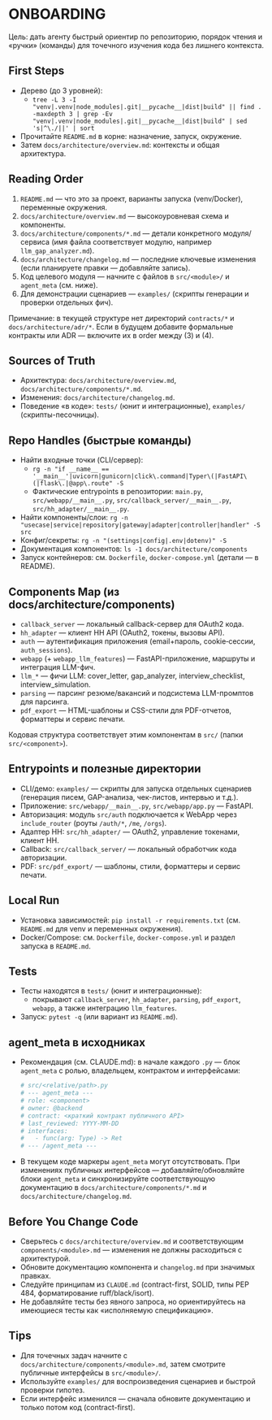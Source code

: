 # ONBOARDING

Цель: дать агенту быстрый ориентир по репозиторию, порядок чтения и «ручки» (команды) для точечного изучения кода без лишнего контекста.

## First Steps

- Дерево (до 3 уровней):
  - `tree -L 3 -I "venv|.venv|node_modules|.git|__pycache__|dist|build" || find . -maxdepth 3 | grep -Ev "venv|.venv|node_modules|.git|__pycache__|dist|build" | sed 's|^\./||' | sort`
- Прочитайте `README.md` в корне: назначение, запуск, окружение.
- Затем `docs/architecture/overview.md`: контексты и общая архитектура.

## Reading Order

1) `README.md` — что это за проект, варианты запуска (venv/Docker), переменные окружения.
2) `docs/architecture/overview.md` — высокоуровневая схема и компоненты.
3) `docs/architecture/components/*.md` — детали конкретного модуля/сервиса (имя файла соответствует модулю, например `llm_gap_analyzer.md`).
4) `docs/architecture/changelog.md` — последние ключевые изменения (если планируете правки — добавляйте запись).
5) Код целевого модуля — начните с файлов в `src/<module>/` и `agent_meta` (см. ниже).
6) Для демонстрации сценариев — `examples/` (скрипты генерации и проверки отдельных фич).

Примечание: в текущей структуре нет директорий `contracts/*` и `docs/architecture/adr/*`. Если в будущем добавите формальные контракты или ADR — включите их в order между (3) и (4).

## Sources of Truth

- Архитектура: `docs/architecture/overview.md`, `docs/architecture/components/*.md`.
- Изменения: `docs/architecture/changelog.md`.
- Поведение «в коде»: `tests/` (юнит и интеграционные), `examples/` (скрипты-песочницы).

## Repo Handles (быстрые команды)

- Найти входные точки (CLI/сервер):
  - `rg -n "if __name__ == '__main__'|uvicorn|gunicorn|click\.command|Typer\(|FastAPI\(|flask\.|@app\.route" -S`
  - Фактические entrypoints в репозитории: `main.py`, `src/webapp/__main__.py`, `src/callback_server/__main__.py`, `src/hh_adapter/__main__.py`.
- Найти компоненты/слои: `rg -n "usecase|service|repository|gateway|adapter|controller|handler" -S src`
- Конфиг/секреты: `rg -n "(settings|config|.env|dotenv)" -S`
- Документация компонентов: `ls -1 docs/architecture/components`
- Запуск контейнеров: cм. `Dockerfile`, `docker-compose.yml` (детали — в README).

## Components Map (из docs/architecture/components)

- `callback_server` — локальный callback-сервер для OAuth2 кода.
- `hh_adapter` — клиент HH API (OAuth2, токены, вызовы API).
- `auth` — аутентификация приложения (email+пароль, cookie‑сессии, `auth_sessions`).
- `webapp` (+ `webapp_llm_features`) — FastAPI-приложение, маршруты и интеграция LLM-фич.
- `llm_*` — фичи LLM: cover_letter, gap_analyzer, interview_checklist, interview_simulation.
- `parsing` — парсинг резюме/вакансий и подсистема LLM-промптов для парсинга.
- `pdf_export` — HTML-шаблоны и CSS-стили для PDF-отчетов, форматтеры и сервис печати.

Кодовая структура соответствует этим компонентам в `src/` (папки `src/<component>`).

## Entrypoints и полезные директории

- CLI/демо: `examples/` — скрипты для запуска отдельных сценариев (генерация писем, GAP-анализа, чек-листов, интервью и т.д.).
- Приложение: `src/webapp/__main__.py`, `src/webapp/app.py` — FastAPI.
- Авторизация: модуль `src/auth` подключается к WebApp через `include_router` (роуты `/auth/*`, `/me`, `/orgs`).
- Адаптер HH: `src/hh_adapter/` — OAuth2, управление токенами, клиент HH.
- Callback: `src/callback_server/` — локальный обработчик кода авторизации.
- PDF: `src/pdf_export/` — шаблоны, стили, форматтеры и сервис печати.

## Local Run

- Установка зависимостей: `pip install -r requirements.txt` (см. `README.md` для venv и переменных окружения).
- Docker/Compose: см. `Dockerfile`, `docker-compose.yml` и раздел запуска в `README.md`.

## Tests

- Тесты находятся в `tests/` (юнит и интеграционные):
  - покрывают `callback_server`, `hh_adapter`, `parsing`, `pdf_export`, `webapp`, а также интеграцию `llm_features`.
- Запуск: `pytest -q` (или вариант из `README.md`).

## agent_meta в исходниках

- Рекомендация (см. CLAUDE.md): в начале каждого `.py` — блок `agent_meta` с ролью, владельцем, контрактом и интерфейсами:

  ```python
  # src/<relative/path>.py
  # --- agent_meta ---
  # role: <component>
  # owner: @backend
  # contract: <краткий контракт публичного API>
  # last_reviewed: YYYY-MM-DD
  # interfaces:
  #   - func(arg: Type) -> Ret
  # --- /agent_meta ---
  ```

- В текущем коде маркеры `agent_meta` могут отсутствовать. При изменениях публичных интерфейсов — добавляйте/обновляйте блоки `agent_meta` и синхронизируйте соответствующую документацию в `docs/architecture/components/*.md` и `docs/architecture/changelog.md`.

## Before You Change Code

- Сверьтесь с `docs/architecture/overview.md` и соответствующим `components/<module>.md` — изменения не должны расходиться с архитектурой.
- Обновите документацию компонента и `changelog.md` при значимых правках.
- Следуйте принципам из `CLAUDE.md` (contract-first, SOLID, типы PEP 484, форматирование ruff/black/isort).
- Не добавляйте тесты без явного запроса, но ориентируйтесь на имеющиеся тесты как «исполняемую спецификацию».

## Tips

- Для точечных задач начните с `docs/architecture/components/<module>.md`, затем смотрите публичные интерфейсы в `src/<module>/`.
- Используйте `examples/` для воспроизведения сценариев и быстрой проверки гипотез.
- Если интерфейс изменился — сначала обновите документацию и только потом код (contract-first).
